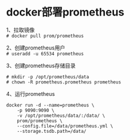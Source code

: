 docker部署prometheus
===================

1、拉取镜像  
``` # docker pull prom/prometheus ```  

2、创建prometheus用户  
``` # useradd -u 65534 prometheus ```  

3、创建prometheus存储目录  
```
# mkdir -p /opt/prometheus/data 
# chown -R prometheus.prometheus prometheus
```  

4、运行prometheus  
```
docker run -d --name=prometheus \
	-p 9090:9090 \
	-v /opt/prometheus/data/:/data/ \
	prom/prometheus \
	--config.file=/data/prometheus.yml \
	--storage.tsdb.path=/data/
```  

